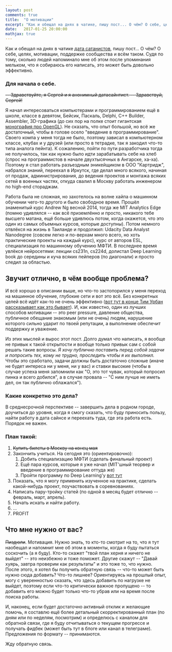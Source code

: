 ```yaml
---
layout: post
comments: true
title:  "О мотивации"
excerpt: "Как и обещал на днях в чатике, пишу пост... О чём? О себе, целях, мотивации, поддержке сообщества и всём таком. Судя по тому, сколько людей напоминало мне об этом, после упоминания мельком что я собираюсь его написать, это может быть довольно эффективно. "
date:   2017-01-25 20:00:00
mathjax: true
---
```


Как и обещал на днях в чатике [дата сатанистов](https://opendatascience.slack.com), пишу пост... О чём? О себе, целях, мотивации, поддержке сообщества и всём таком. Судя по тому, сколько людей напоминало мне об этом после упоминания мельком, что я собираюсь его написать, это может быть довольно эффективно. 

### Для начала о себе.

~~-- Здравствуйте, я Сергей и я анонимный датасайнтист. -- Здравствуй, Сергей!~~

Я начал интересоваться компьютерами и программированием ещё в школе, классе в девятом, Бейсик, Паскаль, Delphi, C++ Builder, Assembler, 3D-графика (до сих пор на полке стоит гигантская [монография про OpenGL](https://rutracker.org/forum/viewtopic.php?t=31895)). Не сказать, что опыт большой, но всё же достаточный, чтобы в голове осело "введение в программирование". Своего компа у меня тогда не было, поэтому зависал в компьютерном классе, клубах и у друзей (или просто в тетрадке, так я закодил что-то типа аналога пейнта). 
К сожалению, пойти по пути разработчика тогда не получилось, так как нужно было идти зарабатывать себе на хлеб (спрос на программистов в начале двухтысячных в Ангарске, ха-ха). Поэтому я стал работать разъездным эникейщиком в ООО "Картридж", набрался знаний, переехал в Иркутск, где делал много всякого, начиная от продаж, администрирования, до ведения проектов и монтажа всяких сетей в военных частях, откуда свалил в Москву работать инженером по high-end стораджам. 

Работа была не сложная, но захотелось на волне хайпа о машинном обучении чего-то другого и было свободное время. Прошёл знаменитый курс Andrew Ng весной 2014, тогда же MIT Analytics Edge (помню удивлялся -- как всё приземлённо и просто, никакого тебе высшего матана, ещё больше удивлюсь потом, когда окажется, что это один из самых объемных курсов, которые доступны). Потом немного отвлёкся на жизнь в Таиланде и продолжил: Udacity Data Analyst Nanodegree (совсем легко и по-верхам много всего, но хоть практические проекты на каждый курс), курс от авторов ESL, специализация по машинному обучению МФТИ. В последнее время увлёкся нейросетями: лекции cs231n, cs224d, долистал Deep Learning book до середины и куча всяких пейперов (по диагонали) и просто следил за областью. 

## Звучит отлично, в чём вообще проблема?

И всё хорошо в описании выше, но что-то застопорился у меня переход на машинное обучение, глубокие сети и вот это всё. Без конкретных целей всё идёт как-то не очень эффективно ([вот тут в конце Тим Урбан рассказывает как это бывает](https://www.youtube.com/watch?v=arj7oStGLkU)). И, как известно, один из лучших способов мотивации -- это peer pressure, давление общества, публичное обещание знакомым (или не очень) людям, нарушение которого сильно ударит по твоей репутации, а выполнение обеспечит поддержку и уважение. 

Из этих мыслей и вырос этот пост. Долго думал что написать, я вообще не привык к такой открытости и вообще только привык сам с собой решать такие вопросы. _Я хочу публично поставить перед собой задачи и попросить тех, кому не трудно, проследить чтобы я их выполнил._ Чтобы это сработало, задачи должны быть достаточно сложные (иначе не будет интереса ни у меня, ни у вас) и ставки высокие (чтобы в случае успеха меня запомнили как "О, это тот чувак, который попросил пинка и всего добился", а в случае провала -- "С ним лучше не иметь дел, он так публично облажался"). 

### Какие конкретно это дела? 

В среднесрочной перспективе -- завершить дела в родном городе, доучиться до уровня, когда я смогу сказать, что буду приносить пользу, найти работу в дата сайнсе и переехать туда, где эта работа есть. Порядок не важен. 

### План такой:

1. ~~Купить билеты в Москву на конец мая~~
2. Закончить учиться. На сегодня это (ориентировочно):
    1. Добить специализацию МФТИ (сделать финальный проект)
    2. Ещё пара курсов, которые я уже начал (MIT'шный теорвер и введение в программирование оттуда же)
    3. Пройти программу по Deep Learning'у [вот тут](http://yerevann.com/a-guide-to-deep-learning/)
3. Показать, что я могу применить изученное на практике, сделать какой-нибудь проект, поучаствовать в соревнованиях.
4. Написать пару-тройку статей (по одной в месяц будет отлично -- февраль, март, апрель).
5. Начать искать и найти работу.
6. ...
7. PROFIT

## Что мне нужно от вас?

 ~~Пиздюли~~. Мотивация. Нужно знать, то кто-то смотрит на то, что я тут наобещал и напомнит мне об этом в моменты, когда я буду пытаться соскочить (а я буду). Кто-то скажет "твой план херня и ничего не выйдет" -- это неизбежно и тоже поможет. Другие скажут -- "Давай хуярь, завтра проверим как результаты" и это тоже то, что нужно.
После этого, я хотел бы получить обратную связь -- что-то может быть нужно сюда добавить? Что-то лишнее? Ориентируясь на прошлый опыт, могу с уверенностью сказать, что здесь добавить по нагрузке не выйдет, поэтому если что-то критически важное пропущено -- то добавить его можно будет только что-то убрав или на время после поиска работы. 

И, наконец, если будет достаточно активный отклик и желающие помочь, я составлю ещё более детальный скорректированный план (по дням или по неделям, посмотрим) и определюсь с каналом для обратной связи, где я буду отчитываться о текущем прогрессе и получать фидбек (может быть тут в блоге или канал в телеграме). Предложения по формату -- принимаются. 

Жду обратную связь. 